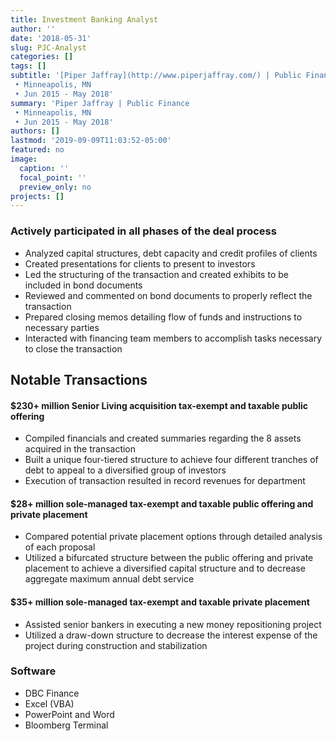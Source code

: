 ```yaml
---
title: Investment Banking Analyst
author: ''
date: '2018-05-31'
slug: PJC-Analyst
categories: []
tags: []
subtitle: '[Piper Jaffray](http://www.piperjaffray.com/) | Public Finance 
 • Minneapolis, MN
 • Jun 2015 - May 2018'
summary: 'Piper Jaffray | Public Finance 
 • Minneapolis, MN
 • Jun 2015 - May 2018'
authors: []
lastmod: '2019-09-09T11:03:52-05:00'
featured: no
image:
  caption: ''
  focal_point: ''
  preview_only: no
projects: []
---
```


  
### Actively participated in all phases of the deal process  
 - Analyzed capital structures, debt capacity and credit profiles of clients
 - Created presentations for clients to present to investors  
 - Led the structuring of the transaction and created exhibits to be included in bond documents  
 - Reviewed and commented on bond documents to properly reflect the transaction  
 - Prepared closing memos detailing flow of funds and instructions to necessary parties  
 - Interacted with financing team members to accomplish tasks necessary to close the transaction  
 

## Notable Transactions
#### $230+ million Senior Living acquisition tax-exempt and taxable public offering
 - Compiled financials and created summaries regarding the 8 assets acquired in the transaction  
 - Built a unique four-tiered structure to achieve four different tranches of debt to appeal to a diversified group of investors  
 - Execution of transaction resulted in record revenues for department 

#### $28+ million sole-managed tax-exempt and taxable public offering and private placement
 - Compared potential private placement options through detailed analysis of each proposal  
 - Utilized a bifurcated structure between the public offering and private placement to achieve a diversified capital structure and to decrease aggregate maximum annual debt service  

#### $35+ million sole-managed tax-exempt and taxable private placement  
 - Assisted senior bankers in executing a new money repositioning project  
 - Utilized a draw-down structure to decrease the interest expense of the project during construction and stabilization  

### Software  
- DBC Finance
- Excel (VBA)  
- PowerPoint and Word  
- Bloomberg Terminal 
